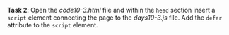 **Task 2**: Open the _code10-3.html_ file and within the `head` section insert a `script` element connecting the page to the _days10-3.js_ file. Add the `defer` attribute to the `script` element.
